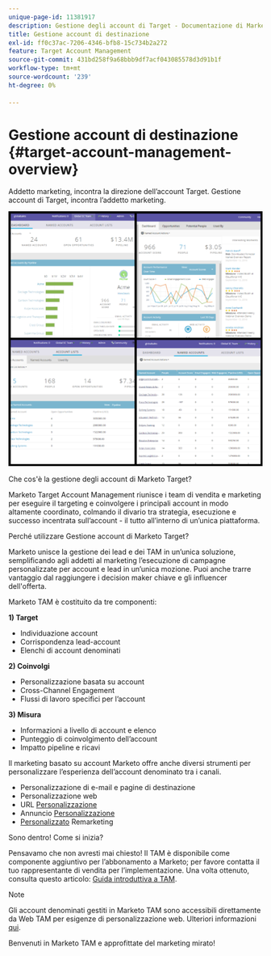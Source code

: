 ```yaml
---
unique-page-id: 11381917
description: Gestione degli account di Target - Documentazione di Marketo - Documentazione del prodotto
title: Gestione account di destinazione
exl-id: ff0c37ac-7206-4346-bfb8-15c734b2a272
feature: Target Account Management
source-git-commit: 431bd258f9a68bbb9df7acf043085578d3d91b1f
workflow-type: tm+mt
source-wordcount: '239'
ht-degree: 0%

---
```


# Gestione account di destinazione {#target-account-management-overview}

Addetto marketing, incontra la direzione dell’account Target. Gestione account di Target, incontra l’addetto marketing.

![](assets/photo-collage.png)

Che cos&#39;è la gestione degli account di Marketo Target?

Marketo Target Account Management riunisce i team di vendita e marketing per eseguire il targeting e coinvolgere i principali account in modo altamente coordinato, colmando il divario tra strategia, esecuzione e successo incentrata sull’account - il tutto all’interno di un’unica piattaforma.

Perché utilizzare Gestione account di Marketo Target?

Marketo unisce la gestione dei lead e dei TAM in un’unica soluzione, semplificando agli addetti al marketing l’esecuzione di campagne personalizzate per account e lead in un’unica mozione. Puoi anche trarre vantaggio dal raggiungere i decision maker chiave e gli influencer dell&#39;offerta.

Marketo TAM è costituito da tre componenti:

**1) Target**

* Individuazione account
* Corrispondenza lead-account
* Elenchi di account denominati

**2) Coinvolgi**

* Personalizzazione basata su account
* Cross-Channel Engagement
* Flussi di lavoro specifici per l’account

**3) Misura**

* Informazioni a livello di account e elenco
* Punteggio di coinvolgimento dell’account
* Impatto pipeline e ricavi

Il marketing basato su account Marketo offre anche diversi strumenti per personalizzare l’esperienza dell’account denominato tra i canali.

* Personalizzazione di e-mail e pagine di destinazione
* Personalizzazione web
* URL [Personalizzazione](/help/marketo/product-docs/demand-generation/landing-pages/personalizing-landing-pages/enable-personalized-urls-for-your-account.md)
* Annuncio [Personalizzazione](/help/marketo/product-docs/demand-generation/facebook/create-a-custom-audience-in-facebook.md)
* [Personalizzato](/help/marketo/product-docs/web-personalization/website-retargeting/retargeting-with-web-personalization-data.md) Remarketing

Sono dentro! Come si inizia?

Pensavamo che non avresti mai chiesto! Il TAM è disponibile come componente aggiuntivo per l’abbonamento a Marketo; per favore contatta il tuo rappresentante di vendita per l’implementazione. Una volta ottenuto, consulta questo articolo: [Guida introduttiva a TAM](/help/marketo/product-docs/target-account-management/setup-tam/getting-started-with-tam.md).

>[!NOTE]
>
>Gli account denominati gestiti in Marketo TAM sono accessibili direttamente da Web TAM per esigenze di personalizzazione web. Ulteriori informazioni [qui](/help/marketo/product-docs/web-personalization/account-based-web-marketing/account-based-web-marketing-with-tam.md).

Benvenuti in Marketo TAM e approfittate del marketing mirato!

